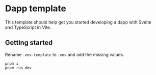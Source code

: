 # Dapp template

This template should help get you started developing a dapp with Svelte and TypeScript in Vite.

## Getting started

Rename `.env-template` to `.env` and add the missing values.

```
pnpm i
pnpm run dev
```
